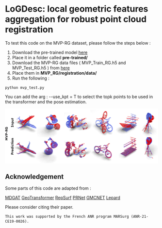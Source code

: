 # LoGDesc: local geometric features aggregation for robust point cloud registration
To test this code on the MVP-RG dataset, please follow the steps below :

1. Download the pre-trained model [here](https://cloud.isir.upmc.fr/s/2yYXiFDyLiKPcHj)
2. Place it in a folder called **pre-trained/**
3. Download the MVP-RG data files ( MVP_Train_RG.h5  and MVP_Test_RG.h5 ) from [here](https://github.com/paul007pl/MVP_Benchmark/tree/main/registration)
4. Place them in **MVP_RG/registration/data/**
5. Run the following :


```
python mvp_test.py

```

You can add the arg :  --use_kpt = T  to select the topk points to be used in the transformer and the pose estimation.






<img src="examples.png" width="800"/>



## Acknowledgement

Some parts of this code are adapted from : 

[MDGAT](https://github.com/chenghao-shi/MDGAT-matcher)
[GeoTransformer](https://github.com/qinzheng93/GeoTransformer)
[RepSurf](https://github.com/hancyran/RepSurf)
[PRNet](https://github.com/WangYueFt/prnet)
[GMCNET](https://github.com/paul007pl/GMCNet)
[Lepard](https://github.com/rabbityl/lepard.git)
 
Please consider citing their paper.


```
This work was supported by the French ANR program MARSurg (ANR-21-CE19-0026).

```

